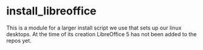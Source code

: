 # install_libreoffice
This is a module for a larger install script we use that sets up our linux desktops. At the time of its creation LibreOffice 5 has not been added to the repos yet.
